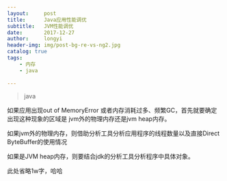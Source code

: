 ```yaml
---
layout:     post
title:      Java应用性能调优
subtitle:   JVM性能调优
date:       2017-12-27
author:     longyi
header-img: img/post-bg-re-vs-ng2.jpg
catalog: true
tags:
    - 内存
    - java
    
---
```


>java

如果应用出现out of MemoryError 或者内存消耗过多、频繁GC，首先就要确定出现这种现象的区域是 jvm外的物理内存还是jvm heap内存。

如果jvm外的物理内存，则借助分析工具分析应用程序的线程数量以及直接Direct ByteBuffer的使用情况

如果是JVM heap内存，则要结合jdk的分析工具分析程序中具体对象。

此处省略1w字，哈哈




